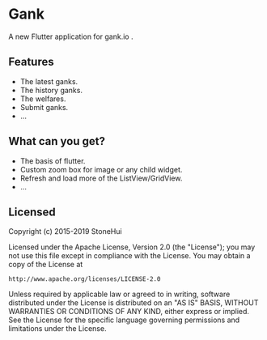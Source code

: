 # Gank

A new Flutter application for gank.io .

## Features

* The latest ganks.
* The history ganks.
* The welfares.
* Submit ganks.
* ...

## What can you get?

* The basis of flutter.
* Custom zoom box for image or any child widget.
* Refresh and load more of the ListView/GridView.
* ...

## Licensed

Copyright (c) 2015-2019 StoneHui

Licensed under the Apache License, Version 2.0 (the "License");
you may not use this file except in compliance with the License.
You may obtain a copy of the License at

    http://www.apache.org/licenses/LICENSE-2.0

Unless required by applicable law or agreed to in writing, software
distributed under the License is distributed on an "AS IS" BASIS,
WITHOUT WARRANTIES OR CONDITIONS OF ANY KIND, either express or implied.
See the License for the specific language governing permissions and
limitations under the License.

